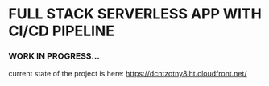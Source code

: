 # FULL STACK SERVERLESS APP WITH CI/CD PIPELINE

### WORK IN PROGRESS...

current state of the project is here: https://dcntzotny8lht.cloudfront.net/